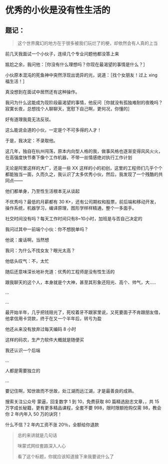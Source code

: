 # 优秀的小伙是没有性生活的

## 题记：
<blockquote>
  这个世界魔幻的地方在于很多被我们玩烂了的梗，却依然会有人真的上当
</blockquote>


前几天我面试一个小伙子，连续几个专业问题他都没答上来

尴尬之余，我问他：［你没有什么理想吗？你现在最渴望的事情是什么？］

小伙原本混沌的死鱼神中突然浮现出诡异的光，说道：［找个女朋友！过上 xing 福生活！］

真没想到在面试中居然还有这种操作。

我问为什么这能成为现阶段最渴望的事情，他反问［你就没有孤独难耐的夜晚吗？寂寞长夜，总想找个人聊聊天，宽慰下自己啊，更何况，你懂的］

好有道理我竟无法反驳。

这么能说会道的小伙，一定是个不可多得的人才！

于是，我决定：不录取他。


这几年，独自在杭州闯荡，原本内向型人格的我，做事风格也逐渐变得风风火火，在高强度快节奏下像个工作机器，不带一丝情感绝对执行工作计划

无论是阿里这样的大厂，还是一些 XX 这样的小的初创，这里的工程师们几乎个个都能独当一面，久而久之，我认识了太多优秀小伙，然后，我发现了一个残酷的共同点——

他们都单身，乃至性生活根本无从谈起

不优秀吗？最低的月薪都有 30 K+，还有公司期权和股票，前后端和移动开发，操作系统，机器学习，编译原理，图形学样样精通，整个一多面手。

社交时间没有吗？每天工作时间只有8~10小时，加班是与否自己决定的

我问过其中一前端个小伙：你不想脱单吗？

他说：废话啊，当然想

我问：为什么不找女友？眼光太高？

他低头叹气：不，太忙

随后还意味深长地补充道：优秀的工程师是没有性生活的

跟我聊天的这个人，本身就是个大神，甚至其形象还阳光、高个、帅气，大.....

...

...

最开始半年，几乎把钱赔光了，死咬着牙不跟家里说，又死要面子不肯跟朋友借，他拿信用卡贷款，终于在又一个半年后，转亏为盈

他还从来没有放弃过每天编码 8 小时

这样的码农，生产力软件大概就是随便买


我还认识一个后端

...

人都是需要独立的

...

要记住啊，知世故而不世故，处江湖而远江湖，才是最善良的成熟。



搜索关注公众号 蒙逼，回复数字 1 到 10，免费获取 80 篇精选励志文章，，共 15 万字成长秘籍，更有更多精品课程，全套不要 998，限时限额抢购仅需 98，教会你 2 年内年入 50 万的诀窍！

什么不信？2 年内工资不涨 20％，全额给你退款


<blockquote>
  <p>总的来讲就是几句话</p>
  <p>咪蒙式网纹套路深入人心</p>
  <p>看了这个标题，你就应该知道接下来我要说什么了</p>
</blockquote>
